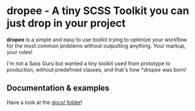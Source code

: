 dropee - A tiny SCSS Toolkit you can just drop in your project
===

**dropee** is a simple and easy to use toolkit trying to optimize your workflow for the most common problems without outputting anything. Your markup, your rules!

I'm not a Sass Guru but wanted a tiny toolkit used from prototype to production, without predefined classes, and that's how **dropee* was born!

## Documentation & examples

Have a look at the [docs/ folder](docs)!